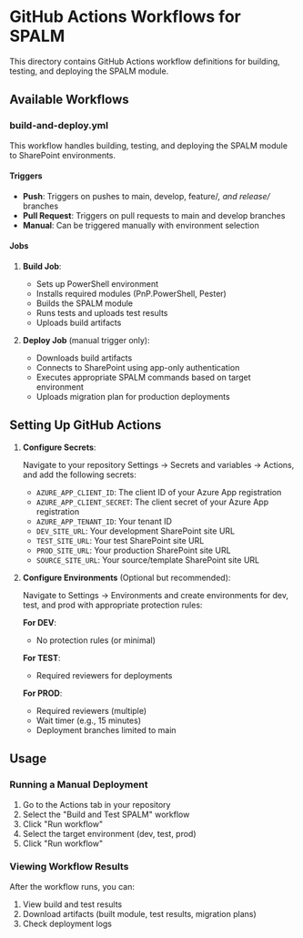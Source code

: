 # GitHub Actions Workflows for SPALM

This directory contains GitHub Actions workflow definitions for building, testing, and deploying the SPALM module.

## Available Workflows

### build-and-deploy.yml

This workflow handles building, testing, and deploying the SPALM module to SharePoint environments.

#### Triggers

- **Push**: Triggers on pushes to main, develop, feature/_, and release/_ branches
- **Pull Request**: Triggers on pull requests to main and develop branches
- **Manual**: Can be triggered manually with environment selection

#### Jobs

1. **Build Job**:

   - Sets up PowerShell environment
   - Installs required modules (PnP.PowerShell, Pester)
   - Builds the SPALM module
   - Runs tests and uploads test results
   - Uploads build artifacts

2. **Deploy Job** (manual trigger only):
   - Downloads build artifacts
   - Connects to SharePoint using app-only authentication
   - Executes appropriate SPALM commands based on target environment
   - Uploads migration plan for production deployments

## Setting Up GitHub Actions

1. **Configure Secrets**:

   Navigate to your repository Settings → Secrets and variables → Actions, and add the following secrets:

   - `AZURE_APP_CLIENT_ID`: The client ID of your Azure App registration
   - `AZURE_APP_CLIENT_SECRET`: The client secret of your Azure App registration
   - `AZURE_APP_TENANT_ID`: Your tenant ID
   - `DEV_SITE_URL`: Your development SharePoint site URL
   - `TEST_SITE_URL`: Your test SharePoint site URL
   - `PROD_SITE_URL`: Your production SharePoint site URL
   - `SOURCE_SITE_URL`: Your source/template SharePoint site URL

2. **Configure Environments** (Optional but recommended):

   Navigate to Settings → Environments and create environments for dev, test, and prod with appropriate protection rules:

   **For DEV**:

   - No protection rules (or minimal)

   **For TEST**:

   - Required reviewers for deployments

   **For PROD**:

   - Required reviewers (multiple)
   - Wait timer (e.g., 15 minutes)
   - Deployment branches limited to main

## Usage

### Running a Manual Deployment

1. Go to the Actions tab in your repository
2. Select the "Build and Test SPALM" workflow
3. Click "Run workflow"
4. Select the target environment (dev, test, prod)
5. Click "Run workflow"

### Viewing Workflow Results

After the workflow runs, you can:

1. View build and test results
2. Download artifacts (built module, test results, migration plans)
3. Check deployment logs
